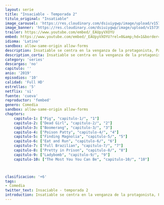 ```yaml
---
layout: serie
title: "Insaciable - Temporada 2"
titulo_original: "Insatiable"
image_carousel: 'https://res.cloudinary.com/dsiuiygwp/image/upload/v1573933019/insatiable-2-min_ata6jj.jpg'
image_banner: 'https://res.cloudinary.com/dsiuiygwp/image/upload/v1573933021/insatiable-min_zilr7k.jpg'
trailer: https://www.youtube.com/embed/_EAUpyVXOYU
embed: https://www.youtube.com/embed/_EAUpyVXOYU?rel=0&amp;hd=1&border=0&wmode=opaque&enablejsapi=1&modestbranding=1&controls=1&showinfo=1
idioma: 'Latino'
sandbox: allow-same-origin allow-forms
description: Insatiable se centra en la venganza de la protagonista, Patty, hacía aquellos que alguna vez la han hecho sentir mal debido a su peso. De repente, la joven se vuelve delgada y esbelta lo que cambia la percepción de la gente hacia ella. Pero, Patty no lo olvida ni perdona y se quiere tomar la justicia por su mano. Para ello, contrata a un abogado civil deshonrado e insatisfecho que se ha convertido en un experto entrenador de belleza. Este abogado, Bob, ve un gran potencial en la adolescente y, con ayuda de su mujer, la introducen en el mundo de los certámenes de belleza. Patty, quiere llegar mucho más lejos de lo que Bob y su esposa pensaban.
description_corta: Insatiable se centra en la venganza de la protagonista, Patty, hacía aquellos que alguna vez la han hecho sentir mal debido a su peso. De repente, la joven se vuelve delgada y esbelta lo que cambia la percepción de la gente hacia ella. Pero, Patty no..
category: 'series'
descargas: 'no'
capitulo: ''
anio: '2019'
episodios: '10'
calidad: 'Full HD'
estrellas: '5'
netflix: 'si'
fuente: 'cueva'
reproductor: 'fembed'
genero: Comedia
sandbox: allow-same-origin allow-forms 
chapters:
    capitulo-1: ["Pig", "capitulo-1/", "1"]
    capitulo-2: ["Dead Girl", "capitulo-2/", "2"]
    capitulo-3: ["Boomerang", "capitulo-3/", "3"]
    capitulo-4: ["Poison Patty", "capitulo-4/", "4"]
    capitulo-5: ["Finding Magnolia", "capitulo-5/", "5"]
    capitulo-6: ["Eat and Run", "capitulo-6/", "6"]
    capitulo-7: ["Full Brazilian", "capitulo-7/", "7"]
    capitulo-8: ["Pretty in Prison", "capitulo-8/", "8"]
    capitulo-9: ["Ladybomb", "capitulo-9/", "9"]
    capitulo-10: ["The Most You You Can Be", "capitulo-10/", "10"]



clasificacion: '+6'
tags:
- Comedia
twitter_text: Insaciable - temporada 2
introduction: Insatiable se centra en la venganza de la protagonista, Patty, hacía aquellos que alguna vez la han hecho sentir mal debido a su peso. De repente, la joven se vuelve delgada y esbelta lo que cambia la percepción de la gente hacia ella. Pero, Patty no..
---
```



 








